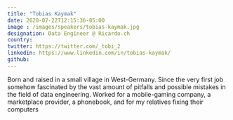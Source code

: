 ```yaml
---
title: "Tobias Kaymak"
date: 2020-07-22T12:15:36-05:00
image : /images/speakers/tobias-kaymak.jpg
designation: Data Engineer @ Ricardo.ch
country: 
twitter: https://twitter.com/_tobi_2
linkedin: https://www.linkedin.com/in/tobias-kaymak/
github: 
---
```


Born and raised in a small village in West-Germany. Since the very first job somehow fascinated by the vast amount of pitfalls and possible mistakes in the field of data engineering. Worked for a mobile-gaming company, a marketplace provider, a phonebook, and for my relatives fixing their computers
